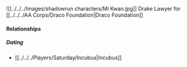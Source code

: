 ![[../../../Images/shadowrun characters/Mi Kwan.jpg]]
Drake Lawyer for [[../../../AA Corps/Draco Foundation|Draco Foundation]]

#### Relationships
##### Dating
- [[../../../Players/Saturday/Incubus|Incubus]]